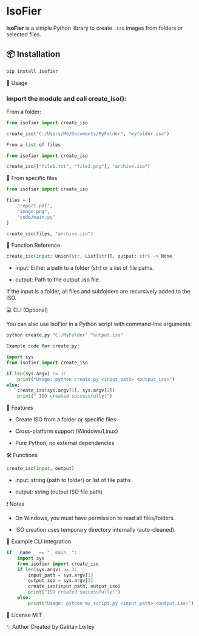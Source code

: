 # IsoFier

**IsoFier** is a simple Python library to create `.iso` images from folders or selected files.

## 📦 Installation

```bash
pip install isofier
```

🚀 Usage

### Import the module and call create_iso():

From a folder:

```python
from isofier import create_iso

create_iso("C:/Users/Me/Documents/MyFolder", "myfolder.iso")

From a list of files

from isofier import create_iso

create_iso(["file1.txt", "file2.png"], "archive.iso")
```
📁 From specific files

```python
from isofier import create_iso

files = [
    "report.pdf",
    "image.png",
    "code/main.py"
]

create_iso(files, "archive.iso")
```

🔧 Function Reference

```python
create_iso(input: Union[str, List[str]], output: str) -> None
```

   - input: Either a path to a folder (str) or a list of file paths.

   - output: Path to the output .iso file.

If the input is a folder, all files and subfolders are recursively added to the ISO.


💻 CLI (Optional)

You can also use IsoFier in a Python script with command-line arguments:

```python
python create.py "C:/MyFolder" "output.iso"

Example code for create.py:

import sys
from isofier import create_iso

if len(sys.argv) != 3:
    print("Usage: python create.py <input_path> <output_iso>")
else:
    create_iso(sys.argv[1], sys.argv[2])
    print(" ISO created successfully!")
```



🧠 Features

   - Create ISO from a folder or specific files

   - Cross-platform support (Windows/Linux)

   - Pure Python, no external dependencies

🛠️ Functions
```python
create_iso(input, output)
```

   - input: string (path to folder) or list of file paths

   - output: string (output ISO file path)

❗ Notes

   - On Windows, you must have permission to read all files/folders.

   - ISO creation uses temporary directory internally (auto-cleaned).

🔧 Example CLI Integration

```python
if __name__ == "__main__":
    import sys
    from isofier import create_iso
    if len(sys.argv) >= 3:
        input_path = sys.argv[1]
        output_iso = sys.argv[2]
        create_iso(input_path, output_iso)
        print("ISO created successfully!")
    else:
        print("Usage: python my_script.py <input_path> <output.iso>")
```

📄 License
MIT


✨ Author
Created by Gaëtan Lerley

